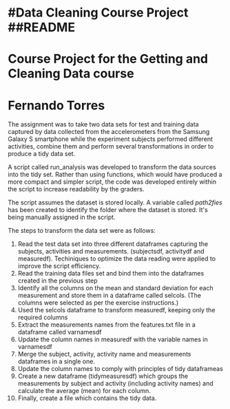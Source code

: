 #Data Cleaning Course Project
##README
=====================
Course Project for the Getting and Cleaning Data course
=====================
Fernando Torres
=====================

The assignment was to take two data sets for test and training data captured by data collected from the accelerometers from the Samsung Galaxy S smartphone while the experiment subjects performed different activities, combine them and perform several transformations in order to produce a tidy data set.

A script called run_analysis was developed to transform the data sources into the tidy set. Rather than using functions, which would have produced a more compact and simpler script, the code was developed entirely within the script to increase readability by the graders.

The script assumes the dataset is stored locally. A variable called *path2fies* has been created to identify the folder where the dataset is stored. It's being manually assigned in the script.

The steps to transform the data set were as follows:

1. Read the test data set into three different dataframes capturing the subjects, activities and measurements. (subjectsdf, activitydf and measuredf). Techiniques to optimize the data reading were applied to improve the script efficiency.
2. Read the training data files set and bind them into the dataframes created in the previous step
3. Identify all the columns on the mean and standard deviation for each measurement and store them in a dataframe called selcols. (The columns were selected as per the exercise instructions.)
4. Used the selcols dataframe to transform measuredf, keeping only the required columns
5. Extract the measurements names from the features.txt file in a dataframe called varnamesdf
6. Update the column names in measuredf with the variable names in varnamesdf
7. Merge the subject, activity, activity name and measurements dataframes in a single one.
8. Update the column names to comply with principles of tidy dataframeas
9. Create a new dataframe (tidymeasuresdf) which groups the measurements by subject and activity (including activity names) and calculate the average (mean) for each column.
10. Finally, create a file which contains the tidy data.

